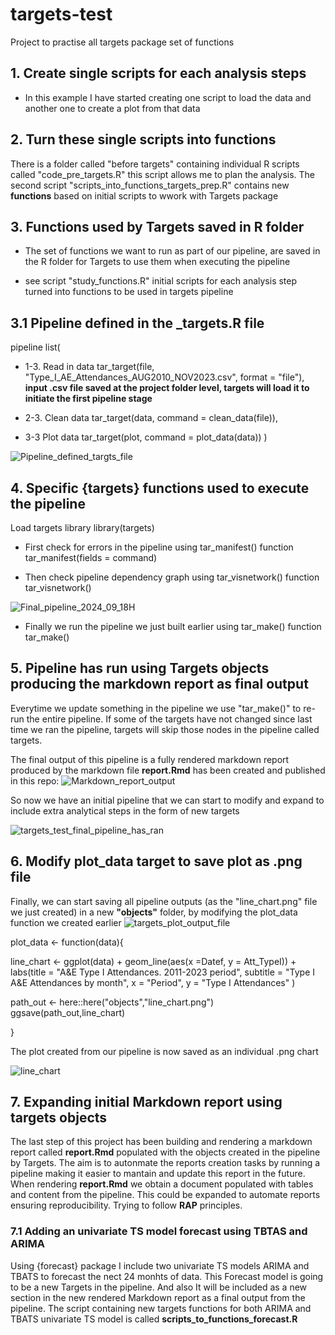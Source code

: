 # targets-test
Project to practise all targets package set of functions

## 1. Create single scripts for each analysis steps

- In this example I have started creating one script to load the data and another one to create a plot from that data

## 2. Turn these single scripts into functions

There is a folder called "before targets" containing individual R scripts called "code_pre_targets.R" this script allows me to plan the analysis.
The second script "scripts_into_functions_targets_prep.R" contains new **functions** based on initial scripts to wwork with Targets package

## 3. Functions used by Targets saved in R folder

- The set of functions we want to run as part of our pipeline, are saved in the R folder for Targets to use them when executing the pipeline

- see script "study_functions.R" initial scripts for each analysis step turned into functions to be used in targets pipeline

## 3.1 Pipeline defined in the _targets.R file

pipeline
list(
  - 1-3. Read in data
  tar_target(file, "Type_I_AE_Attendances_AUG2010_NOV2023.csv", format = "file"),
  **input .csv file saved at the project folder level, targets will load it to initiate the first pipeline stage**

  - 2-3. Clean data
  tar_target(data, command = clean_data(file)),
  - 3-3 Plot data 
  tar_target(plot, command = plot_data(data))
)

![Pipeline_defined_targts_file](https://github.com/Pablo-source/targets-test/assets/76554081/b6f17784-decf-48af-8f7a-33802785837b)


## 4. Specific {targets} functions used to execute the pipeline 

Load targets library
library(targets)

- First check for errors in the pipeline using tar_manifest() function
tar_manifest(fields = command)

- Then check pipeline dependency graph using tar_visnetwork() function
tar_visnetwork()

![Final_pipeline_2024_09_18H](https://github.com/Pablo-source/targets-test/assets/76554081/07cb23bd-d1c7-4cf0-bbaa-868939d38fa0)

- Finally we run the pipeline we just built earlier using tar_make() function
tar_make()

## 5. Pipeline has run  using Targets objects producing the markdown report as final output

Everytime we update something in the pipeline we use "tar_make()" to re-run the entire pipeline. If some of the targets have not changed since last time we ran the pipeline, targets will skip those nodes in the pipeline called targets.

The final output of this pipeline is a fully rendered markdown report produced by the markdown file **report.Rmd** has been created and published in this repo:
![Markdown_report_output](https://github.com/Pablo-source/targets-test/assets/76554081/196a9c12-938c-4757-bc11-33e74089a355)


So now we have an initial pipeline that we can start to modify and expand to include extra analytical steps in the form of new targets

![targets_test_final_pipeline_has_ran](https://github.com/Pablo-source/targets-test/assets/76554081/71f23aaa-11b0-4552-8319-fb1c03a41825)

## 6. Modify plot_data target to save plot as .png file

Finally, we can start saving all pipeline outputs (as the "line_chart.png" file we just created) in a new **"objects"** folder, by modifying the plot_data function we created earlier
![targets_plot_output_file](https://github.com/Pablo-source/targets-test/assets/76554081/76bc4faa-e591-4e55-ac77-c31849ce5fd5)

plot_data <- function(data){
    
line_chart <-    ggplot(data) +
    geom_line(aes(x =Datef, y = Att_TypeI)) +
    labs(title = "A&E Type I Attendances. 2011-2023 period",
         subtitle = "Type I A&E Attendances by month",
         x = "Period", y = "Type I Attendances" ) 
  
  path_out <- here::here("objects","line_chart.png")
  ggsave(path_out,line_chart)
 
}

The plot created from our pipeline is now saved as an individual .png chart

![line_chart](https://github.com/Pablo-source/targets-test/assets/76554081/a8ea187c-d87d-46a9-93e1-1c65d00ece06)

## 7. Expanding initial Markdown report using targets objects 

The last step of this project has been building and rendering a markdown report called **report.Rmd** populated with the objects created in the pipeline by Targets. The aim is to autonmate the reports creation tasks by running a pipeline making it easier to mantain and update this report in the future.
When rendering **report.Rmd** we obtain a document populated with tables and content from the pipeline. This could be expanded to automate reports ensuring reproducibility. Trying to follow **RAP** principles.

### 7.1 Adding an univariate TS model forecast using TBTAS and ARIMA

Using {forecast} package I include two univariate TS models ARIMA and TBATS to forecast the nect 24 monhts of data. This Forecast model is going to be a new Targets in the pipeline.
And also It will be included as a new section in the new rendered Markdown report as a final output from the pipeline. The script containing new targets functions for both ARIMA and TBATS univariate TS model is called **scripts_to_functions_forecast.R**
